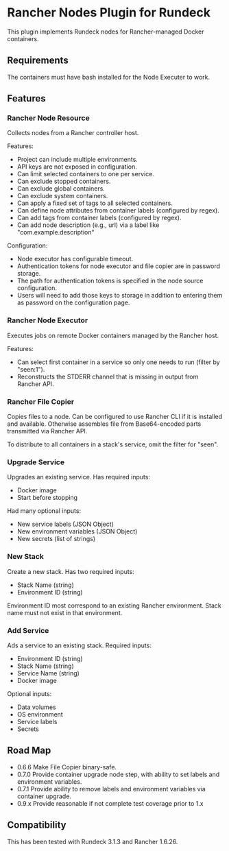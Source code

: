 # Rancher Nodes Plugin for Rundeck

This plugin implements Rundeck nodes for Rancher-managed Docker containers.

## Requirements

The containers must have bash installed for the Node Executer to work.

## Features

### Rancher Node Resource

Collects nodes from a Rancher controller host.

Features:

 - Project can include multiple environments.
 - API keys are not exposed in configuration.
 - Can limit selected containers to one per service.
 - Can exclude stopped containers.
 - Can exclude global containers.
 - Can exclude system containers.
 - Can apply a fixed set of tags to all selected containers.
 - Can define node attributes from container labels (configured by regex).
 - Can add tags from container labels (configured by regex).
 - Can add node description (e.g., url) via a label like "com.example.description"

Configuration:

 - Node executor has configurable timeout.
 - Authentication tokens for node executor and file copier are in password storage.
 - The path for authentication tokens is specified in the node source configuration.
 - Users will need to add those keys to storage in addition to entering them as password
   on the configuration page.


### Rancher Node Executor

Executes jobs on remote Docker containers managed by the Rancher host.

Features:

 - Can select first container in a service so only one needs to run (filter by "seen:1").
 - Reconstructs the STDERR channel that is missing in output from Rancher API.

### Rancher File Copier

Copies files to a node. Can be configured to use Rancher CLI if it is installed and
available. Otherwise assembles file from Base64-encoded parts transmitted via Rancher
API.

To distribute to all containers in a stack's service, omit the filter for "seen".

### Upgrade Service

Upgrades an existing service. Has required inputs:

 - Docker image
 - Start before stopping
 
Had many optional inputs:

 - New service labels (JSON Object)
 - New environment variables (JSON Object)
 - New secrets (list of strings)

### New Stack

Create a new stack. Has two required inputs:

 - Stack Name (string)
 - Environment ID (string)
    
Environment ID most correspond to an existing Rancher environment. Stack name must not exist in that environment.

### Add Service

Ads a service to an existing stack. Required inputs:

 - Environment ID (string)
 - Stack Name (string)
 - Service Name (string)
 - Docker image

Optional inputs:

 - Data volumes
 - OS environment
 - Service labels
 - Secrets

## Road Map

 - 0.6.6 Make File Copier binary-safe.
 - 0.7.0 Provide container upgrade node step, with ability to set labels and environment variables.
 - 0.7.1 Provide ability to remove labels and environment variables via container upgrade.
 - 0.9.x Provide reasonable if not complete test coverage prior to 1.x

## Compatibility
 
This has been tested with Rundeck 3.1.3 and Rancher 1.6.26.
